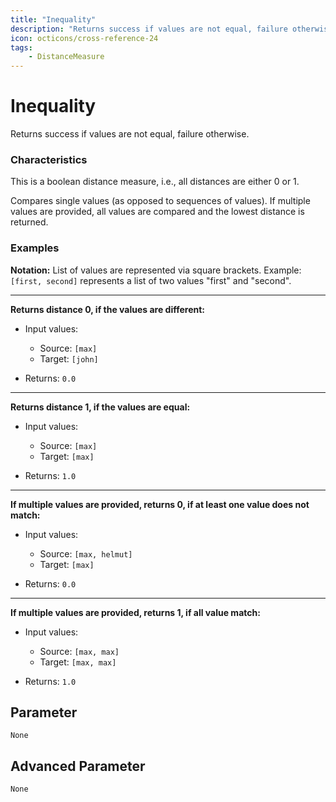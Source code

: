 ```yaml
---
title: "Inequality"
description: "Returns success if values are not equal, failure otherwise."
icon: octicons/cross-reference-24
tags: 
    - DistanceMeasure
---
```

# Inequality
<!-- This file was generated - DO NOT CHANGE IT MANUALLY -->



Returns success if values are not equal, failure otherwise.

### Characteristics
This is a boolean distance measure, i.e., all distances are either 0 or 1.

Compares single values (as opposed to sequences of values). If multiple values are provided, all values are compared and the lowest distance is returned.
### Examples

**Notation:** List of values are represented via square brackets. Example: `[first, second]` represents a list of two values "first" and "second".

---
**Returns distance 0, if the values are different:**

* Input values:
    - Source: `[max]`
    - Target: `[john]`

* Returns: `0.0`


---
**Returns distance 1, if the values are equal:**

* Input values:
    - Source: `[max]`
    - Target: `[max]`

* Returns: `1.0`


---
**If multiple values are provided, returns 0, if at least one value does not match:**

* Input values:
    - Source: `[max, helmut]`
    - Target: `[max]`

* Returns: `0.0`


---
**If multiple values are provided, returns 1, if all value match:**

* Input values:
    - Source: `[max, max]`
    - Target: `[max, max]`

* Returns: `1.0`




## Parameter

`None`

## Advanced Parameter

`None`